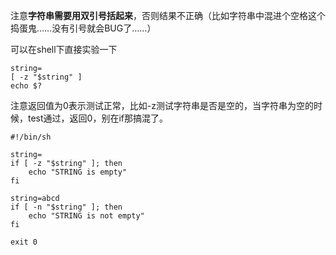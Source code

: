 注意**字符串需要用双引号括起来**，否则结果不正确（比如字符串中混进个空格这个捣蛋鬼……没有引号就会BUG了……）

可以在shell下直接实验一下

	string=
	[ -z "$string" ]
	echo $?

注意返回值为0表示测试正常，比如-z测试字符串是否是空的，当字符串为空的时候，test通过，返回0，别在if那搞混了。

	#!/bin/sh

	string=
	if [ -z "$string" ]; then
		echo "STRING is empty"
	fi

	string=abcd
	if [ -n "$string" ]; then
		echo "STRING is not empty"
	fi

	exit 0
